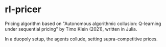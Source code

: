 # rl-pricer


Pricing algorithm based on "Autonomous algorithmic collusion: Q-learning under sequential pricing" by Timo Klein (2021), written in Julia.

In a duopoly setup, the agents collude, setting supra-competitive prices.
